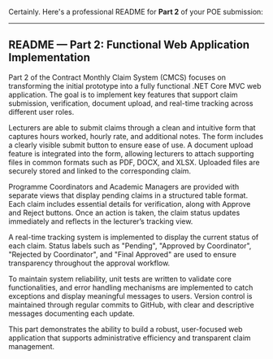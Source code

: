 Certainly. Here's a professional README for **Part 2** of your POE submission:

---

## README — Part 2: Functional Web Application Implementation

Part 2 of the Contract Monthly Claim System (CMCS) focuses on transforming the initial prototype into a fully functional .NET Core MVC web application. The goal is to implement key features that support claim submission, verification, document upload, and real-time tracking across different user roles.

Lecturers are able to submit claims through a clean and intuitive form that captures hours worked, hourly rate, and additional notes. The form includes a clearly visible submit button to ensure ease of use. A document upload feature is integrated into the form, allowing lecturers to attach supporting files in common formats such as PDF, DOCX, and XLSX. Uploaded files are securely stored and linked to the corresponding claim.

Programme Coordinators and Academic Managers are provided with separate views that display pending claims in a structured table format. Each claim includes essential details for verification, along with Approve and Reject buttons. Once an action is taken, the claim status updates immediately and reflects in the lecturer’s tracking view.

A real-time tracking system is implemented to display the current status of each claim. Status labels such as "Pending", "Approved by Coordinator", "Rejected by Coordinator", and "Final Approved" are used to ensure transparency throughout the approval workflow.

To maintain system reliability, unit tests are written to validate core functionalities, and error handling mechanisms are implemented to catch exceptions and display meaningful messages to users. Version control is maintained through regular commits to GitHub, with clear and descriptive messages documenting each update.

This part demonstrates the ability to build a robust, user-focused web application that supports administrative efficiency and transparent claim management.
